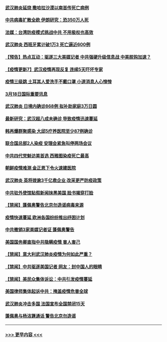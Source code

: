#### [武汉肺炎延烧 撒哈拉沙漠以南首传死亡病例](../pages/prog202/a102802496.md?t=03190131) 
#### [中共病毒扩散全欧 伊朗研究：恐350万人死](../pages/prog202/a102802501.md?t=03190131) 
#### [法媒：台湾防疫模式挑战中共 不用极权也高效](../pages/prog202/a102802506.md?t=03190131) 
#### [武汉肺炎 西班牙累计破1万3 死亡逼近600例](../pages/prog202/a102802452.md?t=03190131) 
#### [【预告】热点互动：驱逐三大美媒记者 中共强硬升级信息战 中美脱钩加速？](../pages/prog202/a102802466.md?t=03190131) 
#### [【疫情更新7】武汉疫情再现反复 连续5天吓坏专家](../pages/prog202/a102801131.md?t=03190131) 
#### [疫情三级跳 土耳其人爱洗手不戴口罩 小道消息人心惶惶](../pages/prog202/a102802247.md?t=03190131) 
#### [3月18日国际重要讯息](../pages/prog202/a102802220.md?t=03190131) 
#### [武汉肺炎 日境内确诊868例 拟补助家庭3万日圆](../pages/prog202/a102802165.md?t=03190131) 
#### [最新研究：武汉超八成未确诊 导致疫情迅速蔓延](../pages/prog202/a102802178.md?t=03190131) 
#### [韩再爆群聚感染 大邱5疗养医院至少87例确诊](../pages/prog202/a102802065.md?t=03190131) 
#### [联合国总部2人染疫 安理会紧急叫停两场会议](../pages/prog202/a102802101.md?t=03190131) 
#### [中共四代党魁访美首选 西雅图染疫死亡最高](../pages/prog202/a102802001.md?t=03190131) 
#### [朝鲜疫情难测 金正恩下令火速建医院](../pages/prog202/a102802030.md?t=03190131) 
#### [武汉肺炎 英将拨逾3千亿救企业 改采更严防疫政策](../pages/prog202/a102802014.md?t=03190131) 
#### [中共驻外使馆贴假新闻抹黑美国 脸书揭穿打脸](../pages/prog202/a102801817.md?t=03190131) 
#### [【禁闻】蓬佩奥警告北京勿造谣病毒来源](../pages/prog202/a102801905.md?t=03190131) 
#### [疫情快速蔓延 欧洲各国纷纷推出纾困计划](../pages/prog202/a102801885.md?t=03190131) 
#### [中共撤销3家美媒记者证 蓬佩奥警告](../pages/prog202/a102801872.md?t=03190131) 
#### [美国国务卿直指中共隐瞒疫情 害人害己](../pages/prog202/a102801874.md?t=03190131) 
#### [【禁闻】意大利武汉肺炎疫情为何如此严重？](../pages/prog202/a102801822.md?t=03190131) 
#### [【禁闻】中共驱逐美国记者 网友：封中国人的眼睛](../pages/prog202/a102801807.md?t=03190131) 
#### [【禁闻】美民众集体诉讼：中共引发疫情蔓延](../pages/prog202/a102801799.md?t=03190131) 
#### [美国律师集体起诉中共：掩盖疫情危害全球](../pages/prog202/a102801671.md?t=03190131) 
#### [武汉肺炎冲击多国 法国宣布全国禁闭15天](../pages/prog202/a102801654.md?t=03190131) 
#### [蓬佩奥与杨洁篪通话 警告北京勿造谣](../pages/prog202/a102801646.md?t=03190131) 

----
#### [ >>> 更早内容 <<< ](../indexes/prog202-earlier.md)
